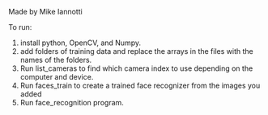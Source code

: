 Made by Mike Iannotti

To run:
1. install python, OpenCV, and Numpy.
2. add folders of training data and replace the arrays in the files with the names of the folders.
3. Run list_cameras to find which camera index to use depending on the computer and device.
4. Run faces_train to create a trained face recognizer from the images you added
5. Run face_recognition program.
